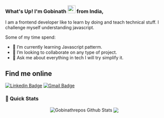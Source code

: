 ### What's Up! I'm Gobinath <img src="https://media.giphy.com/media/hvRJCLFzcasrR4ia7z/giphy.gif" width="25px"> from India,
 
I am a frontend developer like to learn by doing and teach technical stuff. I challenge myself understanding javascript.

Some of my time spend:

- 🌱 I’m currently learning Javascript patterm.
- 👯 I’m looking to collaborate on any type of project.
- 💬 Ask me about everything in tech I will try simplify it.

## Find me online

[![Linkedin Badge](https://img.shields.io/badge/-LinkedIn-blue?style=flat-square&logo=Linkedin&logoColor=white&link=https://www.linkedin.com/in/gobinath-varatharajan-4103201a8/)](https://www.linkedin.com/in/gobinath-varatharajan-4103201a8/)
[![Gmail Badge](https://img.shields.io/badge/-Gmail-d14836?style=flat-square&logo=Gmail&logoColor=white&link=mailto:gobinathvb24@gmail.com)](mailto:gobinathvb24@gmail.com)

[twitter]: https://twitter.com/Gobinath_VB
[github]: https://github.com/gobinathrepos

### 🚀 Quick Stats
<p align="center">
<img align="center" src="https://github-readme-stats.vercel.app/api?username=gobinathvaratharajan&show_icons=true&line_height=21&theme=react" alt="Gobinathrepos Github Stats" />
<img align="center" src="https://github-readme-stats.vercel.app/api/top-langs/?username=gobinathvaratharajan&theme=react&line_height=27&layout=compact" />
</p>
